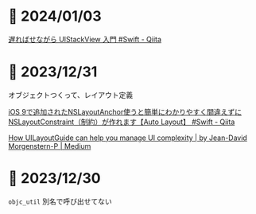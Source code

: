 # 📝 2024/01/03

[遅ればせながら UIStackView 入門 #Swift - Qiita](https://qiita.com/tasanobu/items/6908c956b758547ccf6c)


# 📝 2023/12/31

オブジェクトつくって、レイアウト定義

[iOS 9で追加されたNSLayoutAnchor使うと簡単にわかりやすく間違えずにNSLayoutConstraint（制約）が作れます【Auto Layout】 #Swift - Qiita](https://qiita.com/yucovin/items/4bebcc7a8b1088b374c9)


[How UILayoutGuide can help you manage UI complexity | by Jean-David Morgenstern-P | Medium](https://jeandavidpeirolo.medium.com/how-uilayoutguide-can-help-you-manage-ui-complexity-8e911c9bcdd7)

# 📝 2023/12/30

`objc_util` 別名で呼び出せてない
